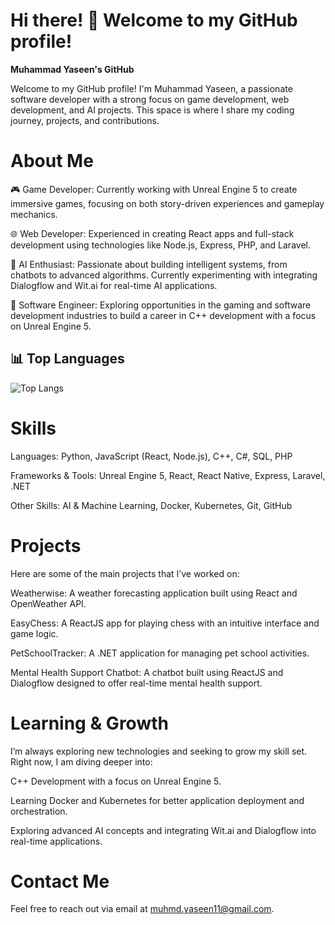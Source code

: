 # Hi there! 👋 Welcome to my GitHub profile!

**Muhammad Yaseen's GitHub**


Welcome to my GitHub profile! I'm Muhammad Yaseen, a passionate software developer with a strong focus on game development, web development, and AI projects. This space is where I share my coding journey, projects, and contributions.

# About Me
🎮 Game Developer: Currently working with Unreal Engine 5 to create immersive games, focusing on both story-driven experiences and gameplay mechanics.

🌐 Web Developer: Experienced in creating React apps and full-stack development using technologies like Node.js, Express, PHP, and Laravel.

🤖 AI Enthusiast: Passionate about building intelligent systems, from chatbots to advanced algorithms. Currently experimenting with integrating Dialogflow and Wit.ai for real-time AI applications.

💼 Software Engineer: Exploring opportunities in the gaming and software development industries to build a career in C++ development with a focus on Unreal Engine 5.

## 📊 Top Languages
![Top Langs](https://github-readme-stats.vercel.app/api/top-langs/?username=MuhammadYaseen11&theme=tokyonight)


# Skills
Languages: Python, JavaScript (React, Node.js), C++, C#, SQL, PHP

Frameworks & Tools: Unreal Engine 5, React, React Native, Express, Laravel, .NET

Other Skills: AI & Machine Learning, Docker, Kubernetes, Git, GitHub


# Projects
Here are some of the main projects that I’ve worked on:

Weatherwise: A weather forecasting application built using React and OpenWeather API.

EasyChess: A ReactJS app for playing chess with an intuitive interface and game logic.

PetSchoolTracker: A .NET application for managing pet school activities.

Mental Health Support Chatbot: A chatbot built using ReactJS and Dialogflow designed to offer real-time mental health support.

# Learning & Growth
I’m always exploring new technologies and seeking to grow my skill set. Right now, I am diving deeper into:

C++ Development with a focus on Unreal Engine 5.

Learning Docker and Kubernetes for better application deployment and orchestration.

Exploring advanced AI concepts and integrating Wit.ai and Dialogflow into real-time applications.

# Contact Me
Feel free to reach out via email at muhmd.yaseen11@gmail.com.
